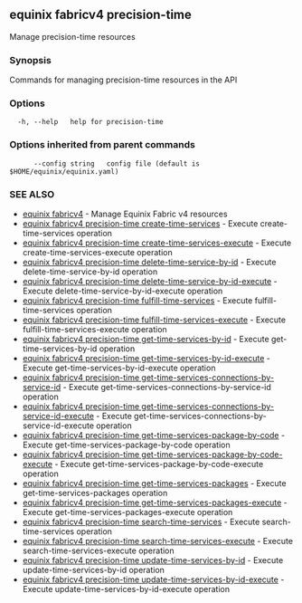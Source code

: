 ## equinix fabricv4 precision-time

Manage precision-time resources

### Synopsis

Commands for managing precision-time resources in the API

### Options

```
  -h, --help   help for precision-time
```

### Options inherited from parent commands

```
      --config string   config file (default is $HOME/equinix/equinix.yaml)
```

### SEE ALSO

* [equinix fabricv4](equinix_fabricv4.md)	 - Manage Equinix Fabric v4 resources
* [equinix fabricv4 precision-time create-time-services](equinix_fabricv4_precision-time_create-time-services.md)	 - Execute create-time-services operation
* [equinix fabricv4 precision-time create-time-services-execute](equinix_fabricv4_precision-time_create-time-services-execute.md)	 - Execute create-time-services-execute operation
* [equinix fabricv4 precision-time delete-time-service-by-id](equinix_fabricv4_precision-time_delete-time-service-by-id.md)	 - Execute delete-time-service-by-id operation
* [equinix fabricv4 precision-time delete-time-service-by-id-execute](equinix_fabricv4_precision-time_delete-time-service-by-id-execute.md)	 - Execute delete-time-service-by-id-execute operation
* [equinix fabricv4 precision-time fulfill-time-services](equinix_fabricv4_precision-time_fulfill-time-services.md)	 - Execute fulfill-time-services operation
* [equinix fabricv4 precision-time fulfill-time-services-execute](equinix_fabricv4_precision-time_fulfill-time-services-execute.md)	 - Execute fulfill-time-services-execute operation
* [equinix fabricv4 precision-time get-time-services-by-id](equinix_fabricv4_precision-time_get-time-services-by-id.md)	 - Execute get-time-services-by-id operation
* [equinix fabricv4 precision-time get-time-services-by-id-execute](equinix_fabricv4_precision-time_get-time-services-by-id-execute.md)	 - Execute get-time-services-by-id-execute operation
* [equinix fabricv4 precision-time get-time-services-connections-by-service-id](equinix_fabricv4_precision-time_get-time-services-connections-by-service-id.md)	 - Execute get-time-services-connections-by-service-id operation
* [equinix fabricv4 precision-time get-time-services-connections-by-service-id-execute](equinix_fabricv4_precision-time_get-time-services-connections-by-service-id-execute.md)	 - Execute get-time-services-connections-by-service-id-execute operation
* [equinix fabricv4 precision-time get-time-services-package-by-code](equinix_fabricv4_precision-time_get-time-services-package-by-code.md)	 - Execute get-time-services-package-by-code operation
* [equinix fabricv4 precision-time get-time-services-package-by-code-execute](equinix_fabricv4_precision-time_get-time-services-package-by-code-execute.md)	 - Execute get-time-services-package-by-code-execute operation
* [equinix fabricv4 precision-time get-time-services-packages](equinix_fabricv4_precision-time_get-time-services-packages.md)	 - Execute get-time-services-packages operation
* [equinix fabricv4 precision-time get-time-services-packages-execute](equinix_fabricv4_precision-time_get-time-services-packages-execute.md)	 - Execute get-time-services-packages-execute operation
* [equinix fabricv4 precision-time search-time-services](equinix_fabricv4_precision-time_search-time-services.md)	 - Execute search-time-services operation
* [equinix fabricv4 precision-time search-time-services-execute](equinix_fabricv4_precision-time_search-time-services-execute.md)	 - Execute search-time-services-execute operation
* [equinix fabricv4 precision-time update-time-services-by-id](equinix_fabricv4_precision-time_update-time-services-by-id.md)	 - Execute update-time-services-by-id operation
* [equinix fabricv4 precision-time update-time-services-by-id-execute](equinix_fabricv4_precision-time_update-time-services-by-id-execute.md)	 - Execute update-time-services-by-id-execute operation


